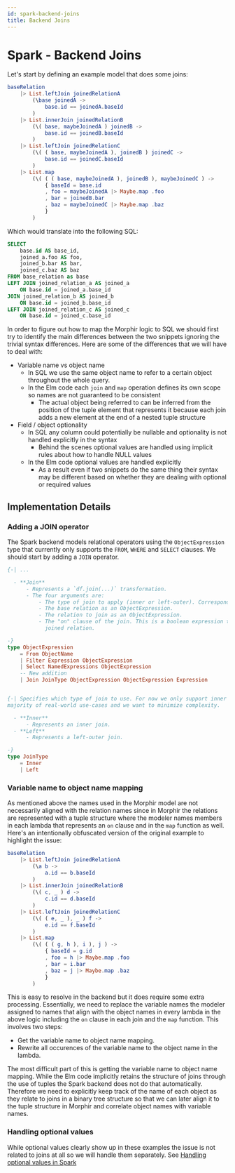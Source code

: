 ```yaml
---
id: spark-backend-joins
title: Backend Joins
---
```


# Spark - Backend Joins
Let's start by defining an example model that does some joins:

```elm
baseRelation
    |> List.leftJoin joinedRelationA
        (\base joinedA ->
            base.id == joinedA.baseId
        )
    |> List.innerJoin joinedRelationB
        (\( base, maybeJoinedA ) joinedB ->
            base.id == joinedB.baseId
        )
    |> List.leftJoin joinedRelationC
        (\( ( base, maybeJoinedA ), joinedB ) joinedC ->
            base.id == joinedC.baseId
        )
    |> List.map    
        (\( ( ( base, maybeJoinedA ), joinedB ), maybeJoinedC ) ->
            { baseId = base.id
            , foo = maybeJoinedA |> Maybe.map .foo
            , bar = joinedB.bar
            , baz = maybeJoinedC |> Maybe.map .baz
            }
        )
```

Which would translate into the following SQL:

```sql
SELECT
    base.id AS base_id,
    joined_a.foo AS foo,
    joined_b.bar AS bar,
    joined_c.baz AS baz
FROM base_relation as base
LEFT JOIN joined_relation_a AS joined_a 
    ON base.id = joined_a.base_id
JOIN joined_relation_b AS joined_b 
    ON base.id = joined_b.base_id
LEFT JOIN joined_relation_c AS joined_c 
    ON base.id = joined_c.base_id
```

In order to figure out how to map the Morphir logic to SQL we should first try to identify the main differences between the two snippets ignoring the trivial syntax differences. Here are some of the differences that we will have to deal with:

- Variable name vs object name
  - In SQL we use the same object name to refer to a certain object throughout the whole query.
  - In the Elm code each `join` and `map` operation defines its own scope so names are not guaranteed to be consistent
    - The actual object being referred to can be inferred from the position of the tuple element that represents it because each join adds a new element at the end of a nested tuple structure
- Field / object optionality
  - In SQL any column could potentially be nullable and optionality is not handled explicitly in the syntax
    - Behind the scenes optional values are handled using implicit rules about how to handle NULL values
  - In the Elm code optional values are handled explicitly
    - As a result even if two snippets do the same thing their syntax may be different based on whether they are dealing with optional or required values


## Implementation Details

### Adding a JOIN operator

The Spark backend models relational operators using the `ObjectExpression` type that currently only supports the `FROM`, `WHERE` and `SELECT` clauses. We should start by adding a `JOIN` operator.

```elm
{-| ...

  - **Join**
      - Represents a `df.join(...)` transformation.
      - The four arguments are:
          - The type of join to apply (inner or left-outer). Corresponds to the last string argument in the Spark API.
          - The base relation as an ObjectExpression.
          - The relation to join as an ObjectExpression.
          - The "on" clause of the join. This is a boolean expression that should compare fields of the base and the
            joined relation.

-}
type ObjectExpression
    = From ObjectName
    | Filter Expression ObjectExpression
    | Select NamedExpressions ObjectExpression
    -- New addition
    | Join JoinType ObjectExpression ObjectExpression Expression


{-| Specifies which type of join to use. For now we only support inner and left-outer joins since that covers the
majority of real-world use-cases and we want to minimize complexity.

  - **Inner**
      - Represents an inner join.
  - **Left**
      - Represents a left-outer join.

-}
type JoinType
    = Inner
    | Left
```

### Variable name to object name mapping

As mentioned above the names used in the Morphir model are not necessarily aligned with the relation names since in Morphir the relations are represented with a tuple structure where the modeler names members in each lambda that represents an `on` clause and in the `map` function as well. Here's an intentionally obfuscated version of the original example to highlight the issue:

```elm
baseRelation
    |> List.leftJoin joinedRelationA
        (\a b ->
            a.id == b.baseId
        )
    |> List.innerJoin joinedRelationB
        (\( c, _ ) d ->
            c.id == d.baseId
        )
    |> List.leftJoin joinedRelationC
        (\( ( e, _ ), _ ) f ->
            e.id == f.baseId
        )
    |> List.map    
        (\( ( ( g, h ), i ), j ) ->
            { baseId = g.id
            , foo = h |> Maybe.map .foo
            , bar = i.bar
            , baz = j |> Maybe.map .baz
            }
        )
```

This is easy to resolve in the backend but it does require some extra processing. Essentially, we need to replace the variable names the modeler assigned to names that align with the object names in every lambda in the above logic including the `on` clause in each join and the `map` function. This involves two steps:
- Get the variable name to object name mapping.
- Rewrite all occurences of the variable name to the object name in the lambda.

The most difficult part of this is getting the variable name to object name mapping. While the Elm code implicitly retains the structure of joins through the use of tuples the Spark backend does not do that automatically. Therefore we need to explicitly keep track of the name of each object as they relate to joins in a binary tree structure so that we can later align it to the tuple structure in Morphir and correlate object names with variable names.

### Handling optional values

While optional values clearly show up in these examples the issue is not related to joins at all so we will handle them separately. See [Handling optional values in Spark](spark-backend-optional-values.md) 